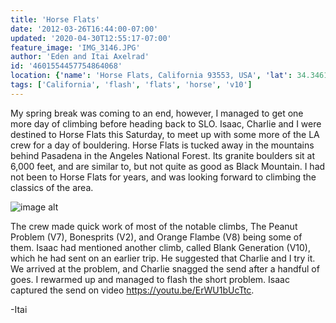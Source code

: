 ```yaml
---
title: 'Horse Flats'
date: '2012-03-26T16:44:00-07:00'
updated: '2020-04-30T12:55:17-07:00'
feature_image: 'IMG_3146.JPG'
author: 'Eden and Itai Axelrad'
id: '4601554457754864068'
location: {'name': 'Horse Flats, California 93553, USA', 'lat': 34.3461103, 'lng': -118.0103451, 'span': '51.044069,82.617188'}
tags: ['California', 'flash', 'flats', 'horse', 'v10']
---
```

My spring break was coming to an end, however, I managed to get one more day of climbing before heading back to SLO. Isaac, Charlie and I were destined to Horse Flats this Saturday, to meet up with some more of the LA crew for a day of bouldering. Horse Flats is tucked away in the mountains behind Pasadena in the Angeles National Forest. Its granite boulders sit at 6,000 feet, and are similar to, but not quite as good as Black Mountain. I had not been to Horse Flats for years, and was looking forward to climbing the classics of the area.

![image alt](/images/IMG_3146.JPG)

The crew made quick work of most of the notable climbs, The Peanut Problem (V7), Bonesprits (V2), and Orange Flambe (V8) being some of them. Isaac had mentioned another climb, called Blank Generation (V10), which he had sent on an earlier trip. He suggested that Charlie and I try it. We arrived at the problem, and Charlie snagged the send after a handful of goes. I rewarmed up and managed to flash the short problem. Isaac captured the send on video <https://youtu.be/ErWU1bUcTtc>.

-Itai
